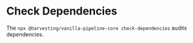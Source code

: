 # Check Dependencies

The `npx @harvesting/vanilla-pipeline-core check-dependencies` audits dependencies.
